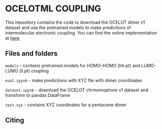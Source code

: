 # OCELOTML COUPLING
This repository contains the code to download the OCELOT dimer v1 dataset and use the pretrained models to make predictions of intermolecular electronic coupling. You can find the online implementation at [here](https://oscar.as.uky.edu/ocelotml_coupling)


## Files and folders
`models` - contains pretrained models for HOMO-HOMO (hh.pt) and LUMO-LUMO (ll.pt) coupling

`eval.ipynb` - make predictions with XYZ file with dimer coordinates

`dataset.ipynb` - download the OCELOT chrmomophore v1 dataset and transform to pandas DataFrame

`test.xyz` - contains XYZ coordinates for a pentacene dimer

## Citing

